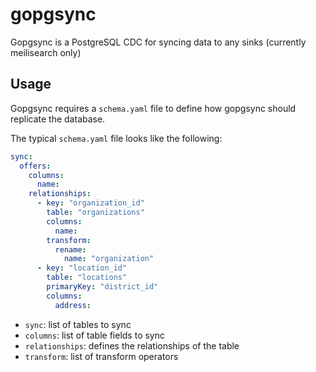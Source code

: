 # gopgsync

Gopgsync is a PostgreSQL CDC for syncing data to any sinks (currently meilisearch only)

## Usage

Gopgsync requires a `schema.yaml` file to define how gopgsync should replicate the database.

The typical `schema.yaml` file looks like the following:
```yaml
sync:
  offers:
    columns:
      name:
    relationships:
      - key: "organization_id"
        table: "organizations"
        columns:
          name:
        transform:
          rename:
            name: "organization"
      - key: "location_id"
        table: "locations"
        primaryKey: "district_id"
        columns:
          address:
```

- `sync`: list of tables to sync
- `columns`: list of table fields to sync
- `relationships`: defines the relationships of the table 
- `transform`: list of transform operators
